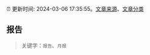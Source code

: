 :alarm_clock: 更新时间: 2024-03-06 17:35:55。[文章来源](/README.md)、[文章分类](/TAGS.md)

## 报告


> 关键字：`报告`、`月报`



